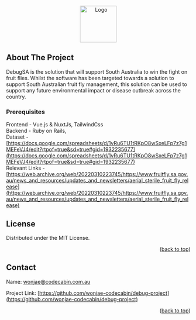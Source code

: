 
<!-- PROJECT LOGO -->
<br />
<div align="center">
  <a href="https://github.com/wonjae-codecabin/debug-project">
    <img src="https://res.cloudinary.com/dxmgdmeup/image/upload/v1660980021/imageedit_2_3299075995_bwaqsu.png" alt="Logo" width="100">
  </a>

</div>



<!-- ABOUT THE PROJECT -->
## About The Project

DebugSA is the solution that will support South Australia to win the fight on fruit flies. 
Whilst the software has been targeted towards a solution to support South Australian fruit fly management, this solution can be used to support any future environmental impact or disease outbreak across the country. 



### Prerequisites

Frontend - Vue.js & NuxtJs, TailwindCss <br>
Backend - Ruby on Rails,<br>
Dataset - [https://docs.google.com/spreadsheets/d/1vRu6TU1tRKpO8wSxeLFp7z7g1MEFeVJ4/edit?rtpof=true&sd=true#gid=1932235677](https://docs.google.com/spreadsheets/d/1vRu6TU1tRKpO8wSxeLFp7z7g1MEFeVJ4/edit?rtpof=true&sd=true#gid=1932235677)<br>
Relevant Links - [https://web.archive.org/web/20220310223745/https://www.fruitfly.sa.gov.au/news_and_resources/updates_and_newsletters/aerial_sterile_fruit_fly_release](https://web.archive.org/web/20220310223745/https://www.fruitfly.sa.gov.au/news_and_resources/updates_and_newsletters/aerial_sterile_fruit_fly_release)

<!-- LICENSE -->
## License

Distributed under the MIT License. 

<p align="right">(<a href="#readme-top">back to top</a>)</p>


<!-- CONTACT -->
## Contact

Name: wonjae@codecabin.com.au

Project Link: [https://github.com/wonjae-codecabin/debug-project](https://github.com/wonjae-codecabin/debug-project)

<p align="right">(<a href="#readme-top">back to top</a>)</p>




